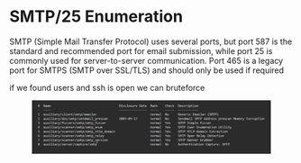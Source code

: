 # SMTP/25 Enumeration

SMTP (Simple Mail Transfer Protocol) uses several ports, but port 587 is the standard and recommended port for email submission, while port 25 is commonly used for server-to-server communication. Port 465 is a legacy port for SMTPS (SMTP over SSL/TLS) and should only be used if required

if we found users and ssh is open we can bruteforce

<figure><img src="../../../../../.gitbook/assets/image (3).png" alt=""><figcaption></figcaption></figure>

